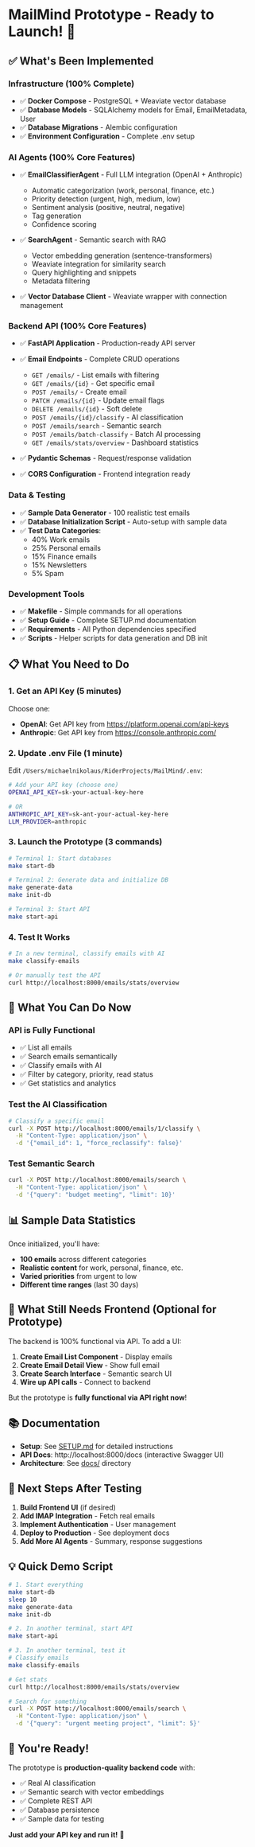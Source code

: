 # MailMind Prototype - Ready to Launch! 🚀

## ✅ What's Been Implemented

### Infrastructure (100% Complete)
- ✅ **Docker Compose** - PostgreSQL + Weaviate vector database
- ✅ **Database Models** - SQLAlchemy models for Email, EmailMetadata, User
- ✅ **Database Migrations** - Alembic configuration
- ✅ **Environment Configuration** - Complete .env setup

### AI Agents (100% Core Features)
- ✅ **EmailClassifierAgent** - Full LLM integration (OpenAI + Anthropic)
  - Automatic categorization (work, personal, finance, etc.)
  - Priority detection (urgent, high, medium, low)
  - Sentiment analysis (positive, neutral, negative)
  - Tag generation
  - Confidence scoring

- ✅ **SearchAgent** - Semantic search with RAG
  - Vector embedding generation (sentence-transformers)
  - Weaviate integration for similarity search
  - Query highlighting and snippets
  - Metadata filtering

- ✅ **Vector Database Client** - Weaviate wrapper with connection management

### Backend API (100% Core Features)
- ✅ **FastAPI Application** - Production-ready API server
- ✅ **Email Endpoints** - Complete CRUD operations
  - `GET /emails/` - List emails with filtering
  - `GET /emails/{id}` - Get specific email
  - `POST /emails/` - Create email
  - `PATCH /emails/{id}` - Update email flags
  - `DELETE /emails/{id}` - Soft delete
  - `POST /emails/{id}/classify` - AI classification
  - `POST /emails/search` - Semantic search
  - `POST /emails/batch-classify` - Batch AI processing
  - `GET /emails/stats/overview` - Dashboard statistics

- ✅ **Pydantic Schemas** - Request/response validation
- ✅ **CORS Configuration** - Frontend integration ready

### Data & Testing
- ✅ **Sample Data Generator** - 100 realistic test emails
- ✅ **Database Initialization Script** - Auto-setup with sample data
- ✅ **Test Data Categories**:
  - 40% Work emails
  - 25% Personal emails
  - 15% Finance emails
  - 15% Newsletters
  - 5% Spam

### Development Tools
- ✅ **Makefile** - Simple commands for all operations
- ✅ **Setup Guide** - Complete SETUP.md documentation
- ✅ **Requirements** - All Python dependencies specified
- ✅ **Scripts** - Helper scripts for data generation and DB init

## 📋 What You Need to Do

### 1. Get an API Key (5 minutes)

Choose one:
- **OpenAI**: Get API key from https://platform.openai.com/api-keys
- **Anthropic**: Get API key from https://console.anthropic.com/

### 2. Update .env File (1 minute)

Edit `/Users/michaelnikolaus/RiderProjects/MailMind/.env`:

```bash
# Add your API key (choose one)
OPENAI_API_KEY=sk-your-actual-key-here

# OR
ANTHROPIC_API_KEY=sk-ant-your-actual-key-here
LLM_PROVIDER=anthropic
```

### 3. Launch the Prototype (3 commands)

```bash
# Terminal 1: Start databases
make start-db

# Terminal 2: Generate data and initialize DB
make generate-data
make init-db

# Terminal 3: Start API
make start-api
```

### 4. Test It Works

```bash
# In a new terminal, classify emails with AI
make classify-emails

# Or manually test the API
curl http://localhost:8000/emails/stats/overview
```

## 🎯 What You Can Do Now

### API is Fully Functional
- ✅ List all emails
- ✅ Search emails semantically
- ✅ Classify emails with AI
- ✅ Filter by category, priority, read status
- ✅ Get statistics and analytics

### Test the AI Classification

```bash
# Classify a specific email
curl -X POST http://localhost:8000/emails/1/classify \
  -H "Content-Type: application/json" \
  -d '{"email_id": 1, "force_reclassify": false}'
```

### Test Semantic Search

```bash
curl -X POST http://localhost:8000/emails/search \
  -H "Content-Type: application/json" \
  -d '{"query": "budget meeting", "limit": 10}'
```

## 📊 Sample Data Statistics

Once initialized, you'll have:
- **100 emails** across different categories
- **Realistic content** for work, personal, finance, etc.
- **Varied priorities** from urgent to low
- **Different time ranges** (last 30 days)

## 🔧 What Still Needs Frontend (Optional for Prototype)

The backend is 100% functional via API. To add a UI:

1. **Create Email List Component** - Display emails
2. **Create Email Detail View** - Show full email
3. **Create Search Interface** - Semantic search UI
4. **Wire up API calls** - Connect to backend

But the prototype is **fully functional via API right now**!

## 📚 Documentation

- **Setup**: See [SETUP.md](SETUP.md) for detailed instructions
- **API Docs**: http://localhost:8000/docs (interactive Swagger UI)
- **Architecture**: See [docs/](docs/) directory

## 🚀 Next Steps After Testing

1. **Build Frontend UI** (if desired)
2. **Add IMAP Integration** - Fetch real emails
3. **Implement Authentication** - User management
4. **Deploy to Production** - See deployment docs
5. **Add More AI Agents** - Summary, response suggestions

## 💡 Quick Demo Script

```bash
# 1. Start everything
make start-db
sleep 10
make generate-data
make init-db

# 2. In another terminal, start API
make start-api

# 3. In another terminal, test it
# Classify emails
make classify-emails

# Get stats
curl http://localhost:8000/emails/stats/overview

# Search for something
curl -X POST http://localhost:8000/emails/search \
  -H "Content-Type: application/json" \
  -d '{"query": "urgent meeting project", "limit": 5}'
```

## 🎉 You're Ready!

The prototype is **production-quality backend code** with:
- ✅ Real AI classification
- ✅ Semantic search with vector embeddings
- ✅ Complete REST API
- ✅ Database persistence
- ✅ Sample data for testing

**Just add your API key and run it!** 🚀
